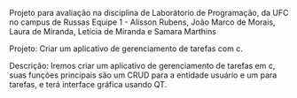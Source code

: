 Projeto para avaliação na disciplina de Laborátorio de Programação, da UFC no campus de Russas
Equipe 1 - Alisson Rubens, João Marco de Morais, Laura de Miranda, Letícia de Miranda e Samara Marthins

Projeto: Criar um aplicativo de gerenciamento de tarefas com c.

Descrição: Iremos criar um aplicativo de gerenciamento de tarefas em c, suas funções principais são um CRUD para
a entidade usuário e um para tarefas, e terá interface gráfica usando QT.